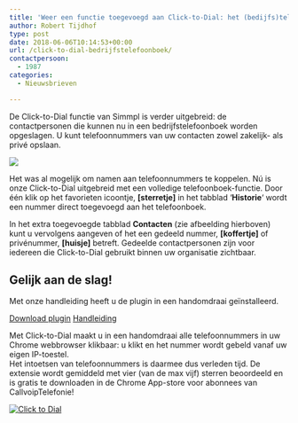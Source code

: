 ```yaml
---
title: 'Weer een functie toegevoegd aan Click-to-Dial: het (bedijfs)telefoonboek'
author: Robert Tijdhof
type: post
date: 2018-06-06T10:14:53+00:00
url: /click-to-dial-bedrijfstelefoonboek/
contactpersoon:
  - 1987
categories:
  - Nieuwsbrieven

---
```

De Click-to-Dial functie van Simmpl is verder uitgebreid: de contactpersonen die kunnen nu in een bedrijfstelefoonboek worden opgeslagen. U kunt telefoonnummers van uw contacten zowel zakelijk- als privé opslaan.
<!--more-->

[<img src="https://res.cloudinary.com/callvoip/image/upload/v1556647042/C2D-drie-tabjes.png" class="alignleft size-full" />][1]

Het was al mogelijk om namen aan telefoonnummers te koppelen. Nú is onze Click-to-Dial uitgebreid met een volledige telefoonboek-functie. Door één klik op het favorieten icoontje, **[sterretje]** in het tabblad &#8216;**Historie**&#8216; wordt een nummer direct toegevoegd aan het telefoonboek.

In het extra toegevoegde tabblad **Contacten** (zie afbeelding hierboven) kunt u vervolgens aangeven of het een gedeeld nummer, **[koffertje]** of privénummer, **[huisje]** betreft. Gedeelde contactpersonen zijn voor iedereen die Click-to-Dial gebruikt binnen uw organisatie zichtbaar.



## Gelijk aan de slag!

Met onze handleiding heeft u de plugin in een handomdraai geïnstalleerd.

<a href="https://chrome.google.com/webstore/detail/simmpl-click-to-dial/hnjepanannlajhppemgdmcjjpimlhkgm?hl=nl" target="_blank" class="button hollow">Download plugin</a>
<a href="http://www.simmpl.nl/downloads/Simmpl_handleiding_ClicktoDial.pdf" target="_blank" class="button hollow">Handleiding</a>


Met Click-to-Dial maakt u in een handomdraai alle telefoonnummers in uw Chrome webbrowser klikbaar: u klikt en het nummer wordt gebeld vanaf uw eigen IP-toestel. <br /> Het intoetsen van telefoonnummers is daarmee dus verleden tijd. De extensie wordt gemiddeld met vier (van de max vijf) sterren beoordeeld en is gratis te downloaden in de Chrome App-store voor abonnees van CallvoipTelefonie!

<a href="https://www.callvoiptelefonie.nl/clicktodial/"><img src="https://res.cloudinary.com/callvoip/image/upload/v1556647042/c2d-bericht.png" alt="Click to Dial" class="alignright size-thumbnail" /></a>




 [1]: https://goo.gl/Px9dGE